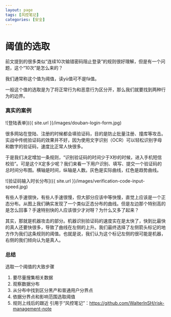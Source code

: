 ```yaml
---
layout: page
tags: [风控笔记]
categories: [安全]
---
```

# 阈值的选取

前文提到的很多类似“连续10次输错密码阻止登录”的规则很好理解，但是有一个问题，这个“10次”是怎么来的？

我们通常称这个值为阈值，读yù值可不是fá值。

一般这个值的选取是为了将正常行为和恶意行为区分开，那么我们就要找到两种行为的边界。

### 真实的案例

![登陆表单]({{ site.url }}/images/douban-login-form.jpg)

很多网站在登陆、注册的时候都会填验证码，目的是防止批量注册、撞库等攻击。实战中传统验证码的效果并不好，因为使用文字识别（OCR）可以轻松识别字母和数字的验证码，速度比正常人快很多。

于是我们决定增加一条规则，“识别验证码的时间少于X秒的时候，进入手机短信校验”。可是这个X定多少呢？我们来看一下用户识别、填写、提交一个验证码的总时间分布图。横轴是时间，纵轴是人数。灰色是实际曲线，红色是趋势曲线。

![验证码输入时长分布]({{ site.url }}/images/verification-code-input-speed.jpg)

有些人手速很快，有些人手速很慢，但大部分应该中等快慢，直觉上应该是一个正态分布。从图上我们确实发现了一个类似正态分布的曲线。但是左边那个特别高的是怎么回事？手速特别快的人应该很少才对呀？为什么又多了起来？

其实，那就是机器攻击的部分。机器识别验证码的速度实在是太快了，快到比最快的真人还要快很多，导致了曲线在左侧的上升。我们最终选择了左侧箭头标记的地方作为我们这条规则的阈值。也就是说，我们认为这个标记左侧的很可能是机器，右侧的我们倾向认为是真人。

### 总结

选取一个阈值的大致步骤
1. 要尽量搜集相关数据
2. 观察数据分布
3. 从分布中找到区分黑产和普通用户分界点
4. 依据分界点和影响范围选取阈值
5. 规则上线后的跟近
引用于“风控笔记”：https://github.com/WalterInSH/risk-management-note
